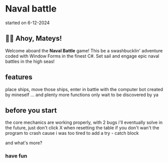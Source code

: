 # Naval battle
started on 6-12-2024

## 🏴‍☠️ Ahoy, Mateys!
Welcome aboard the **Naval Battle** game! This be a swashbucklin' adventure coded with Window Forms in the finest C#. Set sail and engage epic naval battles in the high seas!

## features
place ships, move those ships, enter in battle with the computer bot created by mineself ...
and plenty more functions only wait to be discovered by ya

## before you start
the core mechanics are working properly, with 2 bugs i'll eventually solve in the future, 
just don't click X when resetting the table if you don't wan't the program to crash cause i was too tired to add a try - catch block

and what's more? 
### have fun

